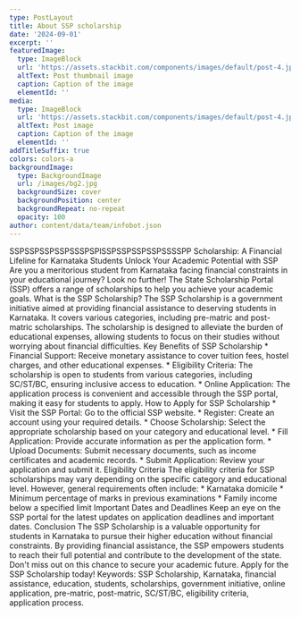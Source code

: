 ```yaml
---
type: PostLayout
title: About SSP scholarship
date: '2024-09-01'
excerpt: ''
featuredImage:
  type: ImageBlock
  url: 'https://assets.stackbit.com/components/images/default/post-4.jpeg'
  altText: Post thumbnail image
  caption: Caption of the image
  elementId: ''
media:
  type: ImageBlock
  url: 'https://assets.stackbit.com/components/images/default/post-4.jpeg'
  altText: Post image
  caption: Caption of the image
  elementId: ''
addTitleSuffix: true
colors: colors-a
backgroundImage:
  type: BackgroundImage
  url: /images/bg2.jpg
  backgroundSize: cover
  backgroundPosition: center
  backgroundRepeat: no-repeat
  opacity: 100
author: content/data/team/infobot.json
---
```

SSPSSPSSPSSPSSSPSPlSSPSSPSSPSSPSSSSPP Scholarship: A Financial Lifeline for Karnataka Students
Unlock Your Academic Potential with SSP
Are you a meritorious student from Karnataka facing financial constraints in your educational journey? Look no further! The State Scholarship Portal (SSP) offers a range of scholarships to help you achieve your academic goals.
What is the SSP Scholarship?
The SSP Scholarship is a government initiative aimed at providing financial assistance to deserving students in Karnataka. It covers various categories, including pre-matric and post-matric scholarships. The scholarship is designed to alleviate the burden of educational expenses, allowing students to focus on their studies without worrying about financial difficulties.
Key Benefits of SSP Scholarship
\* Financial Support: Receive monetary assistance to cover tuition fees, hostel charges, and other educational expenses.
\* Eligibility Criteria: The scholarship is open to students from various categories, including SC/ST/BC, ensuring inclusive access to education.
\* Online Application: The application process is convenient and accessible through the SSP portal, making it easy for students to apply.
How to Apply for SSP Scholarship
\* Visit the SSP Portal: Go to the official SSP website.
\* Register: Create an account using your required details.
\* Choose Scholarship: Select the appropriate scholarship based on your category and educational level.
\* Fill Application: Provide accurate information as per the application form.
\* Upload Documents: Submit necessary documents, such as income certificates and academic records.
\* Submit Application: Review your application and submit it.
Eligibility Criteria
The eligibility criteria for SSP scholarships may vary depending on the specific category and educational level. However, general requirements often include:
\* Karnataka domicile
\* Minimum percentage of marks in previous examinations
\* Family income below a specified limit
Important Dates and Deadlines
Keep an eye on the SSP portal for the latest updates on application deadlines and important dates.
Conclusion
The SSP Scholarship is a valuable opportunity for students in Karnataka to pursue their higher education without financial constraints. By providing financial assistance, the SSP empowers students to reach their full potential and contribute to the development of the state. Don't miss out on this chance to secure your academic future. Apply for the SSP Scholarship today!
Keywords: SSP Scholarship, Karnataka, financial assistance, education, students, scholarships, government initiative, online application, pre-matric, post-matric, SC/ST/BC, eligibility criteria, application process.
